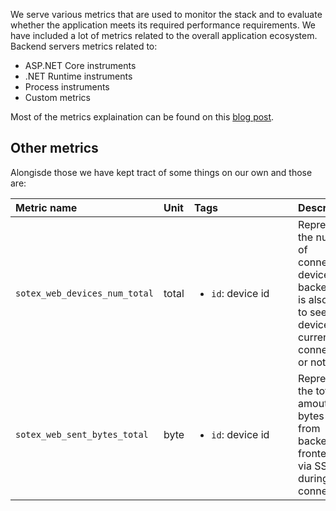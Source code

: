 We serve various metrics that are used to monitor the stack and to evaluate whether the application meets its required performance requirements. We have included a lot of metrics related to the overall application ecosystem. Backend servers metrics related to:
* ASP.NET Core instruments
* .NET Runtime instruments
* Process instruments
* Custom metrics

Most of the metrics explaination can be found on this [blog post](https://learn.microsoft.com/en-us/dotnet/core/diagnostics/built-in-metrics-aspnetcore#microsoftaspnetcorehosting).

## Other metrics
Alongisde those we have kept tract of some things on our own and those are:

| <div style="width:220px">Metric name</div> | Unit | <div style="width:150px">Tags</div> | Description |
| :-----------| :--- | :- | :--- |
| `sotex_web_devices_num_total` | total | <ul><li>`id`: device id</li><ul> | Represents the number of connected devices to backend. It is also used to see if  the device is currently connected or not |
| `sotex_web_sent_bytes_total` | byte | <ul><li>`id`: device id</li><ul> | Represents the total amout of bytes sent from backend to frontend via SSE during one connection |
